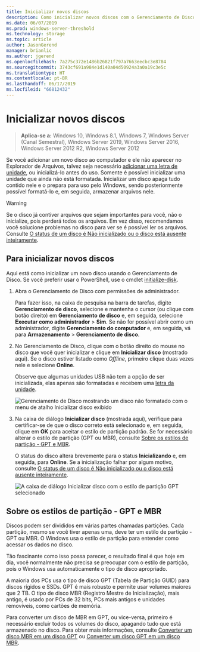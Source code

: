 ```yaml
---
title: Inicializar novos discos
description: Como inicializar novos discos com o Gerenciamento de Disco, preparando-os para uso. Também inclui links para solução de problemas.
ms.date: 06/07/2019
ms.prod: windows-server-threshold
ms.technology: storage
ms.topic: article
author: JasonGerend
manager: brianlic
ms.author: jgerend
ms.openlocfilehash: 7a275c372e1486b26821f797a7663eecbc3e8784
ms.sourcegitcommit: 3743cf691a984e1d140a04d50924a3a0a19c3e5c
ms.translationtype: HT
ms.contentlocale: pt-BR
ms.lasthandoff: 06/17/2019
ms.locfileid: "66812432"
---
```

# <a name="initialize-new-disks"></a>Inicializar novos discos

> **Aplica-se a:** Windows 10, Windows 8.1, Windows 7, Windows Server (Canal Semestral), Windows Server 2019, Windows Server 2016, Windows Server 2012 R2, Windows Server 2012

Se você adicionar um novo disco ao computador e ele não aparecer no Explorador de Arquivos, talvez seja necessário [adicionar uma letra de unidade](change-a-drive-letter.md), ou inicializá-lo antes do uso. Somente é possível inicializar uma unidade que ainda não está formatada. Inicializar um disco apaga tudo contido nele e o prepara para uso pelo Windows, sendo posteriormente possível formatá-lo e, em seguida, armazenar arquivos nele.

> [!WARNING]
> Se o disco já contiver arquivos que sejam importantes para você, não o inicialize, pois perderá todos os arquivos. Em vez disso, recomendamos você solucione problemas no disco para ver se é possível ler os arquivos. Consulte [O status de um disco é Não inicializado ou o disco está ausente inteiramente](troubleshooting-disk-management.md#a-disks-status-is-not-initialized-or-the-disk-is-missing).

## <a name="to-initialize-new-disks"></a>Para inicializar novos discos

Aqui está como inicializar um novo disco usando o Gerenciamento de Disco. Se você preferir usar o PowerShell, use o cmdlet [initialize-disk](https://docs.microsoft.com/powershell/module/storage/initialize-disk).

1. Abra o Gerenciamento de Disco com permissões de administrador. 
 
    Para fazer isso, na caixa de pesquisa na barra de tarefas, digite **Gerenciamento de disco**, selecione e mantenha o cursor (ou clique com botão direito) em **Gerenciamento de disco** e, em seguida, selecione **Executar como administrador** > **Sim**. Se não for possível abrir como um administrador, digite **Gerenciamento do computador** e, em seguida, vá para **Armazenamento** > **Gerenciamento de disco**.
1. No Gerenciamento de Disco, clique com o botão direito do mouse no disco que você quer inicializar e clique em **Inicializar disco** (mostrado aqui). Se o disco estiver listado como *Offline*, primeiro clique duas vezes nele e selecione **Online**.

     Observe que algumas unidades USB não tem a opção de ser inicializada, elas apenas são formatadas e recebem uma [letra da unidade](change-a-drive-letter.md).

    ![Gerenciamento de Disco mostrando um disco não formatado com o menu de atalho Inicializar disco exibido](media/uninitialized-disk.PNG)
2. Na caixa de diálogo **Inicializar disco** (mostrada aqui), verifique para certificar-se de que o disco correto está selecionado e, em seguida, clique em **OK** para aceitar o estilo de partição padrão. Se for necessário alterar o estilo de partição (GPT ou MBR), consulte [Sobre os estilos de partição - GPT e MBR](#about-partition-styles---gpt-and-mbr).

     O status do disco altera brevemente para o status **Inicializando** e, em seguida, para **Online**. Se a inicialização falhar por algum motivo, consulte [O status de um disco é Não inicializado ou o disco está ausente inteiramente](troubleshooting-disk-management.md#a-disks-status-is-not-initialized-or-the-disk-is-missing).

    ![A caixa de diálogo Inicializar disco com o estilo de partição GPT selecionado](media/initialize-disk.PNG)

## <a name="about-partition-styles---gpt-and-mbr"></a>Sobre os estilos de partição - GPT e MBR

Discos podem ser divididos em várias partes chamadas partições. Cada partição, mesmo se você tiver apenas uma, deve ter um estilo de partição - GPT ou MBR. O Windows usa o estilo de partição para entender como acessar os dados no disco.

Tão fascinante como isso possa parecer, o resultado final é que hoje em dia, você normalmente não precisa se preocupar com o estilo de partição, pois o Windows usa automaticamente o tipo de disco apropriado.

A maioria dos PCs usa o tipo de disco GPT (Tabela de Partição GUID) para discos rígidos e SSDs. GPT é mais robusto e permite usar volumes maiores que 2 TB. O tipo de disco MBR (Registro Mestre de Inicialização), mais antigo, é usado por PCs de 32 bits, PCs mais antigos e unidades removíveis, como cartões de memória.

Para converter um disco de MBR em GPT, ou vice-versa, primeiro é necessário excluir todos os volumes do disco, apagando tudo que está armazenado no disco. Para obter mais informações, consulte [Converter um disco MBR em um disco GPT](change-an-mbr-disk-into-a-gpt-disk.md) ou [Converter um disco GPT em um disco MBR](change-a-gpt-disk-into-an-mbr-disk.md).